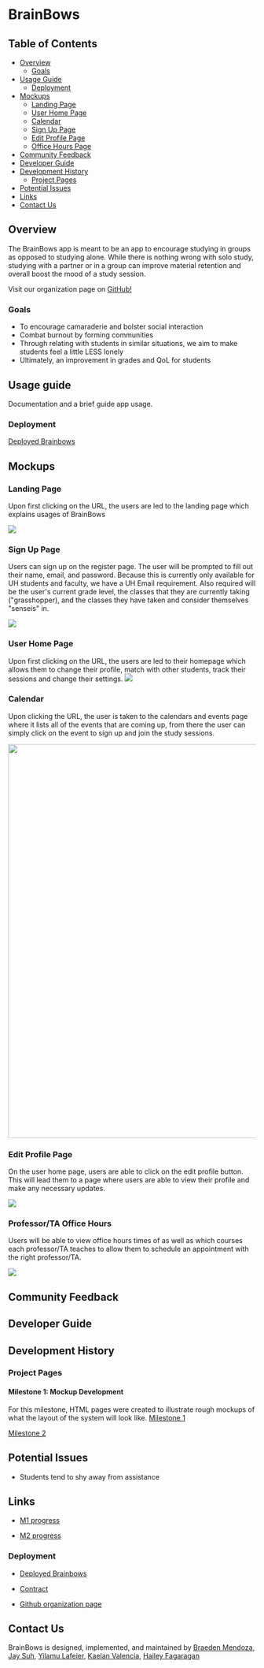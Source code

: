 # BrainBows

## Table of Contents

* [Overview](#overview)
  * [Goals](#goals)
* [Usage Guide](#usage-guide)
  * [Deployment](#deployment)
* [Mockups](#mockups)
  * [Landing Page](#landing-page)
  * [User Home Page](#user-home-page)
  * [Calendar](#calendar)
  * [Sign Up Page](#sign-up-page)
  * [Edit Profile Page](#edit-profile-page)
  * [Office Hours Page](#professor-TA-office-hours-page)
* [Community Feedback](#community-feedback)
* [Developer Guide](#developer-guide)
* [Development History](#development-history)
  * [Project Pages](#project-pages)
* [Potential Issues](#potential-issues)
* [Links](#Links)
* [Contact Us](#contact-us)


## Overview

The BrainBows app is meant to be an app to encourage studying in groups as opposed to studying alone. While there is nothing wrong with solo study, studying with a partner or in a group can improve material retention and overall boost the mood of a study session.

Visit our organization page on [GitHub!](https://github.com/brainbows)


### Goals

* To encourage camaraderie and bolster social interaction
* Combat burnout by forming communities
* Through relating with students in similar situations, we aim to make students feel a little LESS lonely
* Ultimately, an improvement in grades and QoL for students

## Usage guide

Documentation and a brief guide app usage.

### Deployment

<a href="http://64.23.146.215">Deployed Brainbows</a>

## Mockups

### Landing Page

Upon first clicking on the URL, the users are led to the landing page which explains usages of BrainBows

<img src="/doc/brainbows-landing-page.png">

### Sign Up Page

Users can sign up on the register page. The user will be prompted to fill out their name, email, and password. Because this is currently only available for UH students and faculty, we have a UH Email requirement. Also required will be the user's current grade level, the classes that they are currently taking ("grasshopper), and the classes they have taken and consider themselves "senseis" in.

<img src="/doc/brainbows-register-page.png">

### User Home Page

Upon first clicking on the URL, the users are led to their homepage which allows them to change their profile, match with other students, track their sessions and change their settings.
<img src="/doc/brainbows-user-home-page.png">

### Calendar
Upon clicking the URL, the user is taken to the calendars and events page where it lists all of the events that are coming up, from there the user can simply click on the event to sign up and join the study sessions.

<img width ="800px" src="/doc/brainbows-calendar.png">

### Edit Profile Page

On the user home page, users are able to click on the edit profile button. This will lead them to a page where users are able to view their profile and make any necessary updates.

<img src="/doc/brainbows-edit.png">

### Professor/TA Office Hours

Users will be able to view office hours times of as well as which courses each professor/TA teaches to allow them to schedule an appointment with the right professor/TA.

<img src="/doc/brainbows-office-hours.png">

## Community Feedback

## Developer Guide

## Development History

### Project Pages

#### Milestone 1: Mockup Development

For this milestone, HTML pages were created to illustrate rough mockups of what the layout of the system will look like.
[Milestone 1](https://github.com/orgs/brainbows/projects/1)

[Milestone 2](https://github.com/orgs/brainbows/projects/4)

## Potential Issues

* Students tend to shy away from assistance

## Links

* <a href="https://github.com/orgs/brainbows/projects/1/views/2">M1 progress</a>

* <a href="https://github.com/orgs/brainbows/projects/4/views/2">M2 progress</a>

### Deployment

* <a href="http://64.23.146.215">Deployed Brainbows</a>

* [Contract](https://docs.google.com/document/d/1UTXUBMOhgexRM0GUk0DjcuveB0k8kVmOhDpdFOcIGlo/edit)

* <a href ="https://github.com/brainbows">Github organization page</a>

## Contact Us

BrainBows is designed, implemented, and maintained by <a href="https://braeden-cs.github.io/">Braeden Mendoza</a>, <a href="https://jayssuh.github.io/">Jay Suh</a>, <a href="https://yilamulafeier.github.io/">Yilamu Lafeier</a>, <a href="https://kaelankv.github.io/">Kaelan Valencia</a>, <a href="https://haileyfagaragan.github.io/">Hailey Fagaragan</a>
